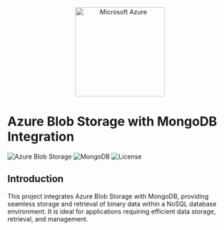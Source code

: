 
<p align="center">
  <a href="https://skillicons.dev">
  <img src="https://github.com/user-attachments/assets/6ace05f0-8c3e-47db-af61-5f25707cd90c" alt="Microsoft Azure" width="200"/>    
  </a>
</p>


# Azure Blob Storage with MongoDB Integration

![Azure Blob Storage](https://img.shields.io/badge/Azure-Blob%20Storage-blue)
![MongoDB](https://img.shields.io/badge/Database-MongoDB-green)
![License](https://img.shields.io/badge/License-MIT-yellow)

## Introduction

This project integrates Azure Blob Storage with MongoDB, providing seamless storage and retrieval of binary data within a NoSQL database environment. It is ideal for applications requiring efficient data storage, retrieval, and management.

